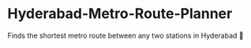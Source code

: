 # Hyderabad-Metro-Route-Planner
Finds the shortest metro route between any two stations in Hyderabad 🧭
